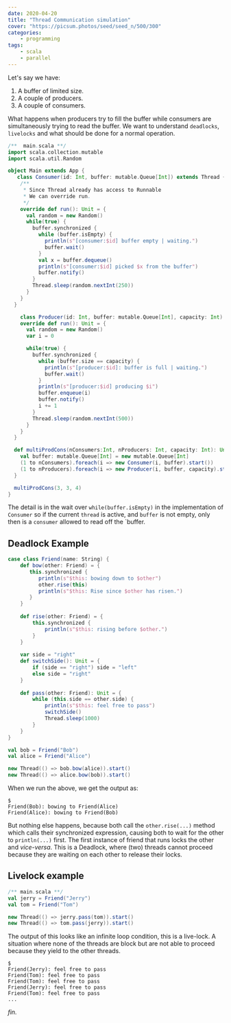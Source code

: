 ```yaml
---
date: 2020-04-20
title: "Thread Communication simulation"
cover: "https://picsum.photos/seed/seed_n/500/300"
categories:
    - programming
tags:
    - scala
    - parallel
---
```

Let's say we have: 

1. A buffer of limited size.
2. A couple of producers.
3. A couple of consumers.

What happens when producers try to fill the buffer while consumers are simultaneously trying to read the buffer. We want to understand `deadlocks`, `livelocks` and what should be done for a normal operation.

```scala
/**  main.scala **/
import scala.collection.mutable
import scala.util.Random

object Main extends App {
   class Consumer(id: Int, buffer: mutable.Queue[Int]) extends Thread {
    /**
     * Since Thread already has access to Runnable
     * We can override run.
     */
    override def run(): Unit = {
      val random = new Random()
      while(true) {
        buffer.synchronized {
          while (buffer.isEmpty) {
            println(s"[consumer:$id] buffer empty | waiting.")
            buffer.wait()
          }
          val x = buffer.dequeue()
          println(s"[consumer:$id] picked $x from the buffer")
          buffer.notify()
        }
        Thread.sleep(random.nextInt(250))
      }
    }
  }

    class Producer(id: Int, buffer: mutable.Queue[Int], capacity: Int) extends Thread {
    override def run(): Unit = {
      val random = new Random()
      var i = 0

      while(true) {
        buffer.synchronized {
          while (buffer.size == capacity) {
            println(s"[producer:$id]: buffer is full | waiting.")
            buffer.wait()
          }
          println(s"[producer:$id] producing $i")
          buffer.enqueue(i)
          buffer.notify()
          i += 1
        }
        Thread.sleep(random.nextInt(500))
      }
    }
  }

  def multiProdCons(nConsumers:Int, nProducers: Int, capacity: Int): Unit = {
    val buffer: mutable.Queue[Int] = new mutable.Queue[Int]
    (1 to nConsumers).foreach(i => new Consumer(i, buffer).start())
    (1 to nProducers).foreach(i => new Producer(i, buffer, capacity).start())
  }

  multiProdCons(3, 3, 4)
}

```

The detail is in the wait over `while(buffer.isEmpty)` in the implementation of `Consumer` so if the current `thread` is active, and `buffer` is not empty, only then is a `consumer` allowed to read off the `buffer.

## Deadlock Example

```scala
case class Friend(name: String) {
    def bow(other: Friend) = {
       this.synchronized {
          println(s"$this: bowing down to $other")
          other.rise(this)
          println(s"$this: Rise since $other has risen.")
       }
    }
    
    def rise(other: Friend) = {
        this.synchronized {
            println(s"$this: rising before $other.")
        }
    }
    
    var side = "right"
    def switchSide(): Unit = {
        if (side == "right") side = "left"
        else side = "right"
    }
    
    def pass(other: Friend): Unit = {
        while (this.side == other.side) {
            println(s"$this: feel free to pass")
            switchSide()
            Thread.sleep(1000)
        }
    }
}

val bob = Friend("Bob")
val alice = Friend("Alice")

new Thread(() => bob.bow(alice)).start()
new Thread(() => alice.bow(bob)).start()
```
When we run the above, we get the output as:

```shell
$
Friend(Bob): bowing to Friend(Alice)
Friend(Alice): bowing to Friend(Bob)
```
But nothing else happens, because both call the `other.rise(...)` method which calls their synchronized expression, causing both to wait for the other to `println(...)` first. The first instance of friend that runs locks the other and _vice-versa_. This is a Deadlock, where (two) threads cannot proceed because they are waiting on each other to release their locks.

## Livelock example

```scala
/** main.scala **/
val jerry = Friend("Jerry")
val tom = Friend("Tom")

new Thread(() => jerry.pass(tom)).start()
new Thread(() => tom.pass(jerry)).start()
```
The output of this looks like an infinite loop condition, this is a live-lock. A situation where none of the threads are block but are not able to proceed because they yield to the other threads.
```shell
$
Friend(Jerry): feel free to pass
Friend(Tom): feel free to pass
Friend(Tom): feel free to pass
Friend(Jerry): feel free to pass
Friend(Tom): feel free to pass
...
```
_fin._
